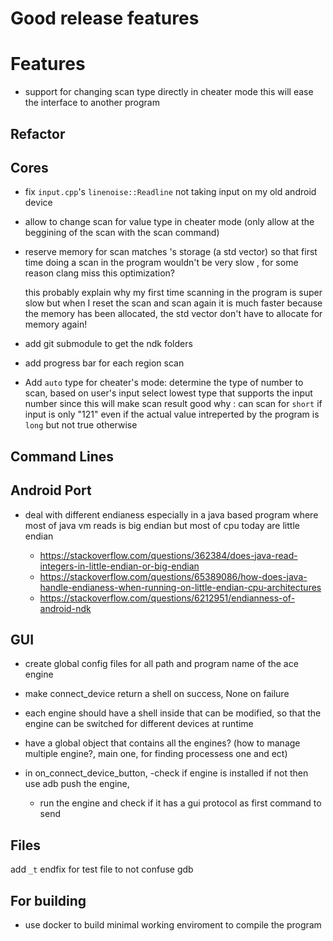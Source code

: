 # Good release features
  
# Features
- support for changing scan type directly in cheater mode
  this will ease the interface to another program

## Refactor

## Cores
- fix  `input.cpp`'s  `linenoise::Readline` not taking input on
  my old android device 
- allow to change scan for value type in cheater mode
  (only allow at the beggining of the scan with the scan command)
  
- reserve memory for scan matches 's storage (a std vector)
  so that first time doing a scan in the program
  wouldn't be very slow , for some reason
  clang miss this optimization?

  this probably explain why my first time scanning
  in the program is super slow but when I 
  reset the scan and scan again it is much faster
  because the memory has been allocated, the std vector
  don't have to allocate for memory again!

- add git submodule to get the ndk folders

- add progress bar for each region scan

- Add `auto` type for cheater's mode:
  determine the type of number to scan, based on user's input
  select lowest type that supports the input number 
  since this will make scan result good
  why : 
  can scan for `short` if input is only "121" even
  if the actual value intreperted by the program is `long`
  but not true otherwise

## Command Lines
## Android Port

- deal with different endianess especially in a java based program
  where most of java vm reads is big endian but most of cpu today are 
  little endian

	- https://stackoverflow.com/questions/362384/does-java-read-integers-in-little-endian-or-big-endian
	- https://stackoverflow.com/questions/65389086/how-does-java-handle-endianess-when-running-on-little-endian-cpu-architectures
	- https://stackoverflow.com/questions/6212951/endianness-of-android-ndk

## GUI

- create global config files for
  all path and program name
  of the ace engine

- make connect_device return a shell
  on success, None on failure

- each engine should have a shell inside
  that can be modified, so that the engine
  can be switched for different devices at runtime

- have a global object that contains all the engines?
  (how to manage multiple engine?, main one, for finding 
   processess one and ect)

- in on_connect_device_button, 
	-check if engine is installed
  	 if not then use adb push the engine,
	- run the engine and check if it has
	  a gui protocol as first command to send


## Files
add `_t` endfix for test file
to not confuse gdb
## For building
- use docker to build minimal working
  enviroment to compile the program
  

